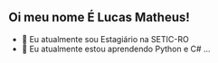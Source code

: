 ## Oi meu nome É Lucas Matheus!

- 🔭 Eu atualmente sou Estagiário na SETIC-RO
- 🌱 Eu atualmente estou aprendendo Python e C# ...
